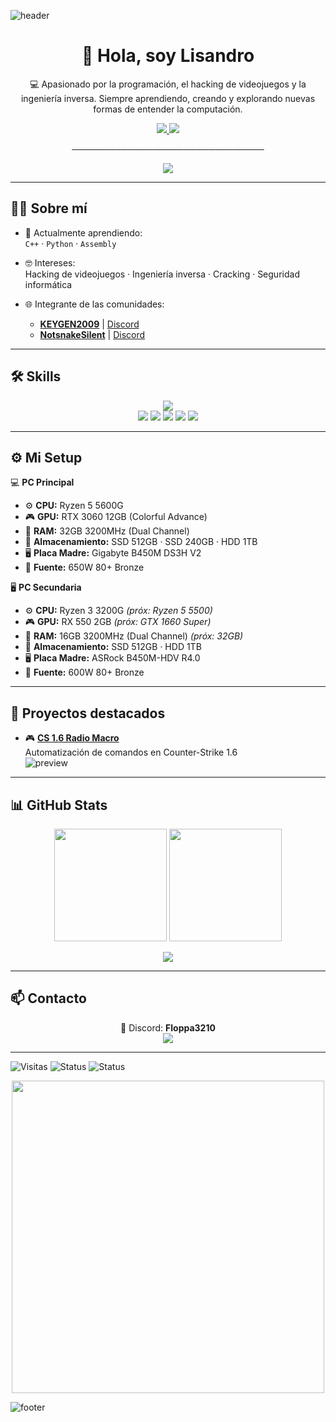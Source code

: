 ![header](https://capsule-render.vercel.app/api?type=waving&color=gradient&height=200&section=header&text=Lisandro&fontSize=60&animation=fadeIn&fontAlignY=35&desc=Hacking%20|%20Reverse%20Engineering%20|%20Code%20Wizard&descAlignY=55&descAlign=50)

<h1 align="center">👋 Hola, soy Lisandro</h1>

<p align="center">
  💻 Apasionado por la programación, el hacking de videojuegos y la ingeniería inversa.  
  Siempre aprendiendo, creando y explorando nuevas formas de entender la computación.  
</p>

<p align="center">
  <a href="https://discord.gg/B8Nm8Ewggg">
    <img src="https://img.shields.io/badge/Discord-Floppa3210-7289da?style=for-the-badge&logo=discord&logoColor=white" />
  </a>
  <a href="https://steamcommunity.com/id/MILEIFAN/">
    <img src="https://img.shields.io/badge/Steam-Profile-000000?style=for-the-badge&logo=steam&logoColor=white" />
  </a>
</p>

<p align="center">───────────────────────────────</p>

<p align="center">
  <img src="https://readme-typing-svg.herokuapp.com?font=Fira+Code&size=25&duration=3500&pause=1000&color=00FF99&center=true&vCenter=true&width=700&lines=💀+Cheater;🔍+Ingeniería+Inversa;⚡+C%2B%2B+·+Python+·+ASM;🚀+Siempre+aprendiendo" />
</p>

---

## 🧑‍💻 Sobre mí

- 🌱 Actualmente aprendiendo:  
  `C++` · `Python` · `Assembly`

- 🤓 Intereses:  
  Hacking de videojuegos · Ingeniería inversa · Cracking · Seguridad informática

- 🌐 Integrante de las comunidades:  
  - [**KEYGEN2009**](https://www.youtube.com/@KeyGen2009) | [Discord](https://discord.gg/B8Nm8Ewggg)  
  - [**NotsnakeSilent**](https://www.youtube.com/@notsnakesilent) | [Discord](https://discord.gg/ZgxbjMNHKW)

---

## 🛠️ Skills

<p align="center">
  <img src="https://skillicons.dev/icons?i=python,cpp,git,bash,mysql,vscode,linux,windows" /><br>
  <img src="https://img.shields.io/badge/Assembly-6E4C13?style=for-the-badge&logo=assemblyscript&logoColor=white" />
  <img src="https://img.shields.io/badge/IDA-000000?style=for-the-badge&logoColor=white" />
  <img src="https://img.shields.io/badge/x64dbg-1A1A1A?style=for-the-badge&logoColor=white" />
  <img src="https://img.shields.io/badge/Wireshark-1679A7?style=for-the-badge&logo=wireshark&logoColor=white" />
  <img src="https://img.shields.io/badge/Nmap-00457C?style=for-the-badge&logo=nmap&logoColor=white" />
</p>

---

## ⚙️ Mi Setup

💻 **PC Principal**  
- ⚙️ **CPU:** Ryzen 5 5600G  
- 🎮 **GPU:** RTX 3060 12GB (Colorful Advance)  
- 🧠 **RAM:** 32GB 3200MHz (Dual Channel)  
- 💾 **Almacenamiento:** SSD 512GB · SSD 240GB · HDD 1TB  
- 🖥️ **Placa Madre:** Gigabyte B450M DS3H V2  
- 🔌 **Fuente:** 650W 80+ Bronze  

🖥️ **PC Secundaria**  
- ⚙️ **CPU:** Ryzen 3 3200G *(próx: Ryzen 5 5500)*  
- 🎮 **GPU:** RX 550 2GB *(próx: GTX 1660 Super)*  
- 🧠 **RAM:** 16GB 3200MHz (Dual Channel) *(próx: 32GB)*  
- 💾 **Almacenamiento:** SSD 512GB · HDD 1TB  
- 🖥️ **Placa Madre:** ASRock B450M-HDV R4.0  
- 🔌 **Fuente:** 600W 80+ Bronze  

---

## 🚀 Proyectos destacados

- 🎮 [**CS 1.6 Radio Macro**](https://github.com/lisandro-bat/spammer-radio)  
  Automatización de comandos en Counter-Strike 1.6  
  ![preview](https://raw.githubusercontent.com/lisandro-bat/spammer-radio/main/demo.gif)

---

## 📊 GitHub Stats

<p align="center">
  <img src="https://github-readme-stats.vercel.app/api?username=lisandro-bat&show_icons=true&theme=radical" height="180">
  <img src="https://github-readme-stats.vercel.app/api/top-langs/?username=lisandro-bat&layout=compact&theme=radical" height="180">
</p>

<p align="center">
  <img src="https://github-profile-trophy.vercel.app/?username=lisandro-bat&theme=onedark&margin-w=15&margin-h=15">
</p>

---

## 📫 Contacto

<p align="center">
  💬 Discord: <strong>Floppa3210</strong><br>
  <a href="https://steamcommunity.com/id/MILEIFAN/">
    <img src="https://img.shields.io/badge/Steam-000000?style=for-the-badge&logo=steam&logoColor=white" />
  </a>
</p>

---

![Visitas](https://komarev.com/ghpvc/?username=lisandro-bat&label=Profile%20Views&color=00ff99&style=flat)
![Status](https://img.shields.io/badge/Always%20Coding-%E2%9C%94-green?style=for-the-badge)
![Status](https://img.shields.io/badge/Hacker%20Mood-%F0%9F%92%80-blueviolet?style=for-the-badge)

<p align="center">
  <img src="https://media.giphy.com/media/xT9IgzoKnwFNmISR8I/giphy.gif" width="500">
</p>

![footer](https://capsule-render.vercel.app/api?type=waving&color=gradient&height=120&section=footer)
